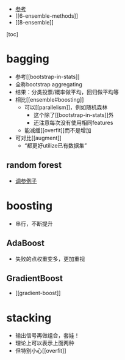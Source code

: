 - [参考](https://zhuanlan.zhihu.com/p/27689464)
- [[6-ensemble-methods]]
- [[8-ensemble]]

[toc]
# bagging
- 参考[[bootstrap-in-stats]]
- 全称bootstrap aggregating
- 结果：分类投票/概率做平均，回归做平均等
- 相比[[ensemble#boosting]]
  - 可以[[parallelism]]，例如随机森林
    - 这个除了[[bootstrap-in-stats]]外
    - 还注意每次没有使用相同features
  - 能减缓[[overfit]]而不是增加
- 可对比[[augment]]
  - “都更好utilize已有数据集”
## random forest
- [调参例子](https://zhuanlan.zhihu.com/p/126288078)
# boosting
- 串行，不断提升
## AdaBoost
- 失败的点权重变多，更加重视
## GradientBoost
- [[gradient-boost]]
# stacking
- 输出信号再做组合，套娃！
- 理论上可以表示上面两种
- 但特别小心[[overfit]]